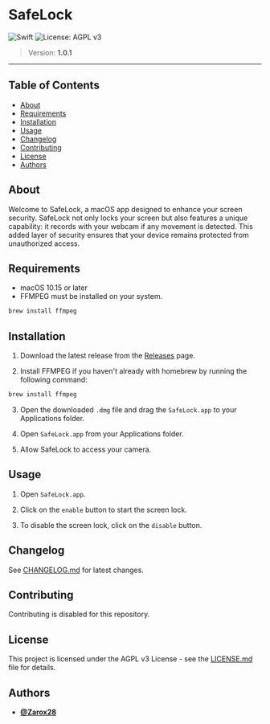 # SafeLock

![Swift](https://img.shields.io/badge/swift-%23007ACC.svg?style=for-the-badge&logo=swift&logoColor=white)
![License: AGPL v3](https://img.shields.io/badge/License-AGPL_v3-blue.svg?style=for-the-badge)

> Version: **1.0.1**

---

## Table of Contents

- [About](#about)
- [Requirements](#requirements)
- [Installation](#installation)
- [Usage](#usage)
- [Changelog](#changelog)
- [Contributing](#contributing)
- [License](#license)
- [Authors](#authors)

## About

Welcome to SafeLock, a macOS app designed to enhance your screen security. SafeLock not only locks your screen but also features a unique capability: it records with your webcam if any movement is detected. This added layer of security ensures that your device remains protected from unauthorized access.

## Requirements

- macOS 10.15 or later
- FFMPEG must be installed on your system.

```bash
brew install ffmpeg
```

## Installation

1. Download the latest release from the [Releases](https://github.com/Zarox28/SafeLock/releases/latest) page.

2. Install FFMPEG if you haven't already with homebrew by running the following command:

```bash
brew install ffmpeg
```

3. Open the downloaded `.dmg` file and drag the `SafeLock.app` to your Applications folder.

4. Open `SafeLock.app` from your Applications folder.

5. Allow SafeLock to access your camera.

## Usage

1. Open `SafeLock.app`.

2. Click on the `enable` button to start the screen lock.

3. To disable the screen lock, click on the `disable` button.

## Changelog

See [CHANGELOG.md](CHANGELOG.md) for latest changes.

## Contributing

Contributing is disabled for this repository.

## License

This project is licensed under the AGPL v3 License - see the [LICENSE.md](LICENSE.md) file for details.

## Authors

- **[@Zarox28](https://github.com/Zarox28)**
